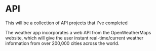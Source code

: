 # API
This will be a collection of API projects that I've completed 

The weather app incorporates a web API from the OpenWeatherMaps website, which will give the user instant real-time/current weather information from over 200,000 cities across the world.
